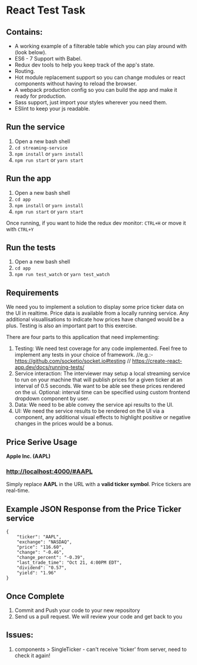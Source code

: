 # React Test Task

## Contains:

-   A working example of a filterable table which you can play around with (look below).
-   ES6 - 7 Support with Babel.
-   Redux dev tools to help you keep track of the app's state.
-   Routing.
-   Hot module replacement support so you can change modules or react components without having to reload the browser.
-   A webpack production config so you can build the app and make it ready for production.
-   Sass support, just import your styles wherever you need them.
-   ESlint to keep your js readable.

## Run the service

1. Open a new bash shell
2. `cd streaming-service`
3. `npm install` or `yarn install`
4. `npm run start` or `yarn start`

## Run the app

1. Open a new bash shell
2. `cd app`
3. `npm install` or `yarn install`
4. `npm run start` or `yarn start`

Once running, if you want to hide the redux dev monitor: `CTRL+H` or move it with `CTRL+Y`

## Run the tests

1. Open a new bash shell
2. `cd app`
3. `npm run test_watch` or `yarn test_watch`

## Requirements

We need you to implement a solution to display some price ticker data on the UI in realtime. Price data is available from a locally running service. Any additional visuallisations to indicate how prices have changed would be a plus. Testing is also an important part to this exercise.

There are four parts to this application that need implementing:

1. Testing:
   We need test coverage for any code implemented. Feel free to implement any tests in your choice of framework.
   //e.g.:-https://github.com/socketio/socket.io#testing
   // https://create-react-app.dev/docs/running-tests/
2. Service interaction:
   The interviewer may setup a local streaming service to run on your machine that will publish prices for a given ticker at an interval of 0.5 seconds. We want to be able see these prices rendered on the ui. Optional: interval time can be specified using custom frontend dropdown component by user.
3. Data:
   We need to be able convey the service api results to the UI.
4. UI:
   We need the service results to be rendered on the UI via a component, any additional visual effects to highlight positive or negative changes in the prices would be a bonus.

## Price Serive Usage

**Apple Inc. (AAPL)**

### <http://localhost:4000/#AAPL>

Simply replace **AAPL** in the URL with a **valid ticker symbol**. Price tickers are real-time.

## Example JSON Response from the Price Ticker service

    {
        "ticker": "AAPL",
        "exchange": "NASDAQ",
        "price": "116.60",
        "change": "-0.46",
        "change_percent": "-0.39",
        "last_trade_time": "Oct 21, 4:00PM EDT",
        "dividend": "0.57",
        "yield": "1.96"
    }

## Once Complete

1. Commit and Push your code to your new repository
2. Send us a pull request. We will review your code and get back to you

## Issues:

1. components > SingleTicker - can't receive 'ticker' from server, need to check it again!
